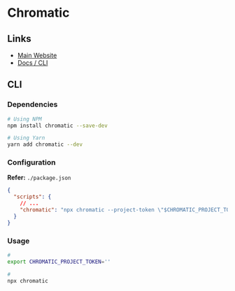 # Chromatic

## Links

- [Main Website](https://chromatic.com/)
- [Docs / CLI](https://chromatic.com/docs/cli)

## CLI

### Dependencies

```sh
# Using NPM
npm install chromatic --save-dev

# Using Yarn
yarn add chromatic --dev
```

### Configuration

**Refer:** `./package.json`

```json
{
  "scripts": {
    // ...
    "chromatic": "npx chromatic --project-token \"$CHROMATIC_PROJECT_TOKEN\""
  }
}
```

### Usage

```sh
#
export CHROMATIC_PROJECT_TOKEN=''

#
npx chromatic
```
